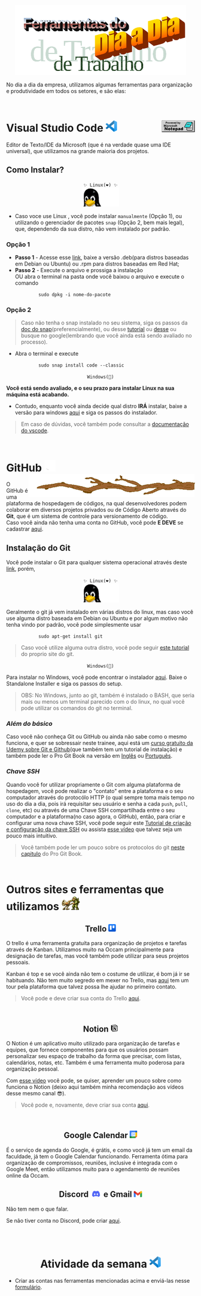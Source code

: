 <p align="center">
<img src="./img/wordart.png"/> 
</p>

No dia a dia da empresa, utilizamos algumas ferramentas para organização e produtividade em todos os setores, e são elas:

<br>

<p>
    <h1>
        Visual Studio Code 
        <img src="./img/vscode.png" width="30px">
        <img src="./img/notepad.gif" align="right"/>
    </h1>
</p>


Editor de Texto/IDE da Microsoft (que é na verdade quase uma IDE universal), que utilizamos na grande maioria dos projetos.

## Como Instalar?

<p align="center">
<code>✨ Linux(❤️) ✨</code><br>
<img src="./img/penguin-computing.gif" width="100px">
</p>


- Caso voce use Linux , você pode instalar `manualmente` (Opção 1), ou utilizando o gerenciador de pacotes `snap` (Opção 2, bem mais legal), que, dependendo da sua distro, não vem instalado por padrão.

### Opção 1 
- **Passo 1** - Acesse esse [link](https://code.visualstudio.com/download), baixe a versão .deb(para distros baseadas em Debian ou Ubuntu) ou .rpm para distros baseadas em Red Hat;
- **Passo 2** - Execute o arquivo e prossiga a instalação<br/> OU abra o terminal na pasta onde você baixou o arquivo e execute o comando 
```
            sudo dpkg -i nome-do-pacote
```

### Opção 2
> Caso não tenha o snap instalado no seu sistema, siga os passos da [doc do snap](https://snapcraft.io/docs/installing-snapd)(preferencialmente), ou desse [tutorial](https://guialinux.uniriotec.br/snap/) ou [desse](https://www.edivaldobrito.com.br/suporte-a-pacotes-snap-no-linux/) ou busque no google(lembrando que você ainda está sendo avaliado no processo).
- Abra o terminal e execute
```
            sudo snap install code --classic
```
<p align="center">
    <code>Windows(🤢)</code>
</p>

**Você está sendo avaliado, e o seu prazo para instalar Linux na sua máquina está acabando.**<br>
- Contudo, enquanto você ainda decide qual distro **IRÁ** instalar, baixe a versão para windows [aqui](https://code.visualstudio.com/Download) e siga os passos do instalador.

> Em caso de dúvidas, você também pode consultar a [documentação do vscode](https://code.visualstudio.com/docs).

<br>
<p>
    <h1>
        GitHub
        <img src="./img/github.png" width="30px">
        <img src="./img/branch.gif" align="right"/>
    </h1>
</p>

O GitHub é uma plataforma de hospedagem de códigos, na qual desenvolvedores podem colaborar em diversos projetos privados ou de Código Aberto através do **Git**, que é um sistema de controle para versionamento de código. <br>
Caso você ainda não tenha uma conta no GitHub, você pode **E DEVE** se cadastrar [aqui](https://github.com/signup).

## Instalação do Git

Você pode instalar o Git para qualquer sistema operacional através deste [link](https://git-scm.com/downloads), porém,

<p align="center">
<code>✨ Linux(❤️) ✨</code><br>
<img src="./img/penguin-computing.gif" width="100px">
</p>

Geralmente o git já vem instalado em várias distros do linux, mas caso você use alguma distro baseada em Debian ou Ubuntu e por algum motivo não tenha vindo por padrão, você pode simplesmente usar 
```
            sudo apt-get install git
```
>Caso você utilize alguma outra distro, você pode seguir [este tutorial](https://git-scm.com/download/linux) do proprio site do git.

<p align="center">
    <code>Windows(🤢)</code>
</p>

Para instalar no Windows, você pode encontrar o instalador [aqui](https://git-scm.com/download/win).
Baixe o Standalone Installer e siga os passos do setup.

>OBS: No Windows, junto ao git, também é instalado o BASH, que seria mais ou menos um terminal parecido com o do linux, no qual você pode utilizar os comandos do git no terminal.

### ***Além do básico***

Caso você não conheça Git ou GitHub ou ainda não sabe como o mesmo funciona, e quer se sobressair neste trainee, aqui está um [curso gratuito da Udemy sobre Git e Github](https://www.udemy.com/course/git-e-github/)(que também tem um tutorial de instalação) e também pode ler o Pro Git Book na versão em [Inglês](https://git-scm.com/book/en/v2) ou [Português](https://git-scm.com/book/pt-br/v2).

### ***Chave SSH***

Quando você for utilizar propriamente o Git com alguma plataforma de hospedagem, você pode realizar o "contato" entre a plataforma e o seu computador através do protocólo HTTP (o qual sempre toma mais tempo no uso do dia a dia, pois irá requisitar seu usuário e senha a cada `push`, `pull`, `clone`, etc) ou através de uma Chave SSH compartilhada entre o seu computador e a plataforma(no caso agora, o GitHub), então, para criar e configurar uma nova chave SSH, você pode seguir este [Tutorial de criação e configuração da chave SSH](https://docs.github.com/en/authentication/connecting-to-github-with-ssh/generating-a-new-ssh-key-and-adding-it-to-the-ssh-agent) ou assista [esse vídeo](https://www.youtube.com/watch?v=7YVQLZp1jb0) que talvez seja um pouco mais intuitivo.
>Você também pode ler um pouco sobre os protocolos do git [neste capitulo](https://git-scm.com/book/pt-br/v2/Git-on-the-Server-The-Protocols) do Pro Git Book.

<br>

<p>
    <h1>
        Outros sites e ferramentas que utilizamos
        <img src="./img/topic.gif" width="50px"/>
    </h1>
</p>


<p>
    <h2 align="center">
        Trello
        <img src="./img/trellogo.png" width="20px">
    </h2>
</p>

O trello é uma ferramenta gratuíta para organização de projetos e tarefas através de Kanban. Utilizamos muito na Occam principalmente para designação de tarefas, mas você também pode utilizar para seus projetos pessoais. 


Kanban é top e se você ainda não tem o costume de utilizar, é bom já ir se habituando. Não tem muito segredo em mexer no Trello, mas [aqui](https://trello.com/pt-BR/tour?&aceid=&adposition=&adgroup=137501782519&campaign=17621015261&creative=607147440910&device=c&keyword=trello&matchtype=e&network=g&placement=&ds_kids=p71879712874&ds_e=GOOGLE&ds_eid=700000001557344&ds_e1=GOOGLE&gclsrc=ds) tem um tour pela plataforma que talvez possa lhe ajudar no primeiro contato.

>Você pode e deve criar sua conta do Trello [aqui](https://trello.com/signup).

<br>

<p>
    <h2 align="center">
        Notion
        <img src="./img/notion.png" width="20px">
    </h2>
</p>

O Notion é um aplicativo muito utilizado para organização de tarefas e equipes, que fornece componentes para que os usuários possam personalizar seu espaço de trabalho da forma que precisar, com listas, calendários, notas, etc. Também é uma ferramenta muito poderosa para organização pessoal.


Com [esse vídeo](https://www.youtube.com/watch?v=zfWoGdyrXmU) você pode, se quiser, aprender um pouco sobre como funciona o Notion (deixo aqui também minha recomendação aos vídeos desse mesmo canal 😎).

>Você pode e, novamente, deve criar sua conta [aqui](https://www.notion.so/signup).

<br>

<p>
    <h2 align="center">
        Google Calendar
        <img src="./img/calendar.png" width="20px">
    </h2>
</p>

É o serviço de agenda do Google, é grátis, e como você já tem um email da faculdade, já tem o Google Calendar funcionando. Ferramenta ótima para organização de compromissos, reuniões, inclusive é integrada com o Google Meet, então utilizamos muito para o agendamento de reuniões online da Occam.

<p>
    <h2 align="center">
        Discord 
        <img src="./img/discord.png" width="30px">
        e Gmail
        <img src="./img/gmail.png" width="22px">
    </h2>
</p>

Não tem nem o que falar.

Se não tiver conta no Discord, pode criar [aqui](https://discord.com/register).

<br><br>
<p>
    <h1 align="center">
        Atividade da semana
        <img src="./img/vscode.png" width="30px">
    </h1>
</p>

- Criar as contas nas ferramentas mencionadas acima e enviá-las nesse [formulário](https://forms.gle/MSKY2WcQAfbQVjRQ9).

